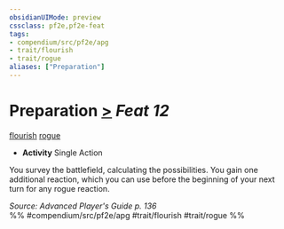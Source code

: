 ```yaml
---
obsidianUIMode: preview
cssclass: pf2e,pf2e-feat
tags:
- compendium/src/pf2e/apg
- trait/flourish
- trait/rogue
aliases: ["Preparation"]
---
```

# Preparation  [>](rules/core-rulebook/chapter-9-playing-the-game.md#Actions "Single Action") *Feat 12*  
[flourish](rules/traits/flourish.md "Flourish Combat Trait")  [rogue](rules/traits/rogue.md "Rogue Class Trait")  

- **Activity** Single Action

You survey the battlefield, calculating the possibilities. You gain one additional reaction, which you can use before the beginning of your next turn for any rogue reaction.

*Source: Advanced Player's Guide p. 136*  
%% #compendium/src/pf2e/apg #trait/flourish #trait/rogue %%